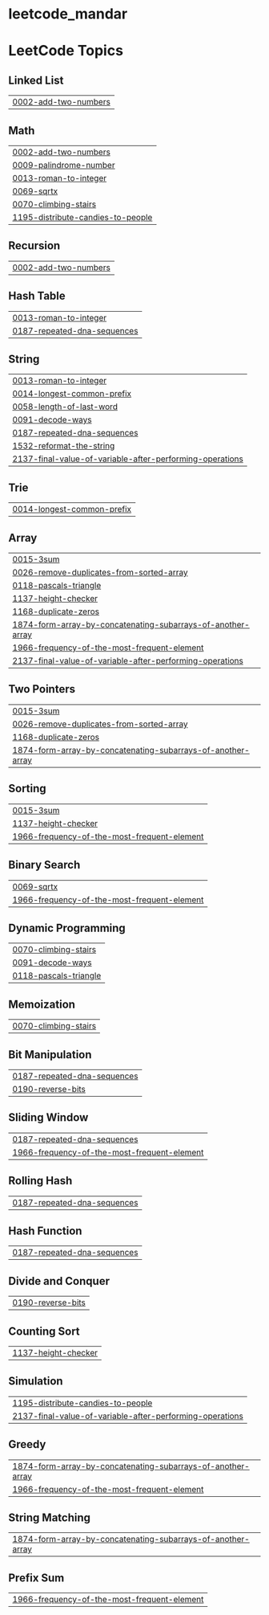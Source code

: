 # leetcode_mandar
<!---LeetCode Topics Start-->
# LeetCode Topics
## Linked List
|  |
| ------- |
| [0002-add-two-numbers](https://github.com/Mandar77/leetcode_mandar/tree/master/0002-add-two-numbers) |
## Math
|  |
| ------- |
| [0002-add-two-numbers](https://github.com/Mandar77/leetcode_mandar/tree/master/0002-add-two-numbers) |
| [0009-palindrome-number](https://github.com/Mandar77/leetcode_mandar/tree/master/0009-palindrome-number) |
| [0013-roman-to-integer](https://github.com/Mandar77/leetcode_mandar/tree/master/0013-roman-to-integer) |
| [0069-sqrtx](https://github.com/Mandar77/leetcode_mandar/tree/master/0069-sqrtx) |
| [0070-climbing-stairs](https://github.com/Mandar77/leetcode_mandar/tree/master/0070-climbing-stairs) |
| [1195-distribute-candies-to-people](https://github.com/Mandar77/leetcode_mandar/tree/master/1195-distribute-candies-to-people) |
## Recursion
|  |
| ------- |
| [0002-add-two-numbers](https://github.com/Mandar77/leetcode_mandar/tree/master/0002-add-two-numbers) |
## Hash Table
|  |
| ------- |
| [0013-roman-to-integer](https://github.com/Mandar77/leetcode_mandar/tree/master/0013-roman-to-integer) |
| [0187-repeated-dna-sequences](https://github.com/Mandar77/leetcode_mandar/tree/master/0187-repeated-dna-sequences) |
## String
|  |
| ------- |
| [0013-roman-to-integer](https://github.com/Mandar77/leetcode_mandar/tree/master/0013-roman-to-integer) |
| [0014-longest-common-prefix](https://github.com/Mandar77/leetcode_mandar/tree/master/0014-longest-common-prefix) |
| [0058-length-of-last-word](https://github.com/Mandar77/leetcode_mandar/tree/master/0058-length-of-last-word) |
| [0091-decode-ways](https://github.com/Mandar77/leetcode_mandar/tree/master/0091-decode-ways) |
| [0187-repeated-dna-sequences](https://github.com/Mandar77/leetcode_mandar/tree/master/0187-repeated-dna-sequences) |
| [1532-reformat-the-string](https://github.com/Mandar77/leetcode_mandar/tree/master/1532-reformat-the-string) |
| [2137-final-value-of-variable-after-performing-operations](https://github.com/Mandar77/leetcode_mandar/tree/master/2137-final-value-of-variable-after-performing-operations) |
## Trie
|  |
| ------- |
| [0014-longest-common-prefix](https://github.com/Mandar77/leetcode_mandar/tree/master/0014-longest-common-prefix) |
## Array
|  |
| ------- |
| [0015-3sum](https://github.com/Mandar77/leetcode_mandar/tree/master/0015-3sum) |
| [0026-remove-duplicates-from-sorted-array](https://github.com/Mandar77/leetcode_mandar/tree/master/0026-remove-duplicates-from-sorted-array) |
| [0118-pascals-triangle](https://github.com/Mandar77/leetcode_mandar/tree/master/0118-pascals-triangle) |
| [1137-height-checker](https://github.com/Mandar77/leetcode_mandar/tree/master/1137-height-checker) |
| [1168-duplicate-zeros](https://github.com/Mandar77/leetcode_mandar/tree/master/1168-duplicate-zeros) |
| [1874-form-array-by-concatenating-subarrays-of-another-array](https://github.com/Mandar77/leetcode_mandar/tree/master/1874-form-array-by-concatenating-subarrays-of-another-array) |
| [1966-frequency-of-the-most-frequent-element](https://github.com/Mandar77/leetcode_mandar/tree/master/1966-frequency-of-the-most-frequent-element) |
| [2137-final-value-of-variable-after-performing-operations](https://github.com/Mandar77/leetcode_mandar/tree/master/2137-final-value-of-variable-after-performing-operations) |
## Two Pointers
|  |
| ------- |
| [0015-3sum](https://github.com/Mandar77/leetcode_mandar/tree/master/0015-3sum) |
| [0026-remove-duplicates-from-sorted-array](https://github.com/Mandar77/leetcode_mandar/tree/master/0026-remove-duplicates-from-sorted-array) |
| [1168-duplicate-zeros](https://github.com/Mandar77/leetcode_mandar/tree/master/1168-duplicate-zeros) |
| [1874-form-array-by-concatenating-subarrays-of-another-array](https://github.com/Mandar77/leetcode_mandar/tree/master/1874-form-array-by-concatenating-subarrays-of-another-array) |
## Sorting
|  |
| ------- |
| [0015-3sum](https://github.com/Mandar77/leetcode_mandar/tree/master/0015-3sum) |
| [1137-height-checker](https://github.com/Mandar77/leetcode_mandar/tree/master/1137-height-checker) |
| [1966-frequency-of-the-most-frequent-element](https://github.com/Mandar77/leetcode_mandar/tree/master/1966-frequency-of-the-most-frequent-element) |
## Binary Search
|  |
| ------- |
| [0069-sqrtx](https://github.com/Mandar77/leetcode_mandar/tree/master/0069-sqrtx) |
| [1966-frequency-of-the-most-frequent-element](https://github.com/Mandar77/leetcode_mandar/tree/master/1966-frequency-of-the-most-frequent-element) |
## Dynamic Programming
|  |
| ------- |
| [0070-climbing-stairs](https://github.com/Mandar77/leetcode_mandar/tree/master/0070-climbing-stairs) |
| [0091-decode-ways](https://github.com/Mandar77/leetcode_mandar/tree/master/0091-decode-ways) |
| [0118-pascals-triangle](https://github.com/Mandar77/leetcode_mandar/tree/master/0118-pascals-triangle) |
## Memoization
|  |
| ------- |
| [0070-climbing-stairs](https://github.com/Mandar77/leetcode_mandar/tree/master/0070-climbing-stairs) |
## Bit Manipulation
|  |
| ------- |
| [0187-repeated-dna-sequences](https://github.com/Mandar77/leetcode_mandar/tree/master/0187-repeated-dna-sequences) |
| [0190-reverse-bits](https://github.com/Mandar77/leetcode_mandar/tree/master/0190-reverse-bits) |
## Sliding Window
|  |
| ------- |
| [0187-repeated-dna-sequences](https://github.com/Mandar77/leetcode_mandar/tree/master/0187-repeated-dna-sequences) |
| [1966-frequency-of-the-most-frequent-element](https://github.com/Mandar77/leetcode_mandar/tree/master/1966-frequency-of-the-most-frequent-element) |
## Rolling Hash
|  |
| ------- |
| [0187-repeated-dna-sequences](https://github.com/Mandar77/leetcode_mandar/tree/master/0187-repeated-dna-sequences) |
## Hash Function
|  |
| ------- |
| [0187-repeated-dna-sequences](https://github.com/Mandar77/leetcode_mandar/tree/master/0187-repeated-dna-sequences) |
## Divide and Conquer
|  |
| ------- |
| [0190-reverse-bits](https://github.com/Mandar77/leetcode_mandar/tree/master/0190-reverse-bits) |
## Counting Sort
|  |
| ------- |
| [1137-height-checker](https://github.com/Mandar77/leetcode_mandar/tree/master/1137-height-checker) |
## Simulation
|  |
| ------- |
| [1195-distribute-candies-to-people](https://github.com/Mandar77/leetcode_mandar/tree/master/1195-distribute-candies-to-people) |
| [2137-final-value-of-variable-after-performing-operations](https://github.com/Mandar77/leetcode_mandar/tree/master/2137-final-value-of-variable-after-performing-operations) |
## Greedy
|  |
| ------- |
| [1874-form-array-by-concatenating-subarrays-of-another-array](https://github.com/Mandar77/leetcode_mandar/tree/master/1874-form-array-by-concatenating-subarrays-of-another-array) |
| [1966-frequency-of-the-most-frequent-element](https://github.com/Mandar77/leetcode_mandar/tree/master/1966-frequency-of-the-most-frequent-element) |
## String Matching
|  |
| ------- |
| [1874-form-array-by-concatenating-subarrays-of-another-array](https://github.com/Mandar77/leetcode_mandar/tree/master/1874-form-array-by-concatenating-subarrays-of-another-array) |
## Prefix Sum
|  |
| ------- |
| [1966-frequency-of-the-most-frequent-element](https://github.com/Mandar77/leetcode_mandar/tree/master/1966-frequency-of-the-most-frequent-element) |
<!---LeetCode Topics End-->